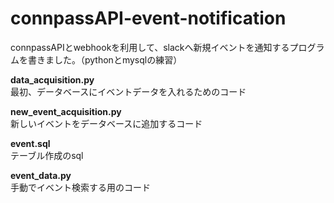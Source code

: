 # connpassAPI-event-notification

connpassAPIとwebhookを利用して、slackへ新規イベントを通知するプログラムを書きました。（pythonとmysqlの練習）  

**data_acquisition.py**  
最初、データベースにイベントデータを入れるためのコード

**new_event_acquisition.py**  
新しいイベントをデータベースに追加するコード

**event.sql**  
テーブル作成のsql

**event_data.py**  
手動でイベント検索する用のコード
